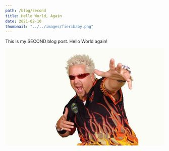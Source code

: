 ```yaml
---
path: /blog/second
title: Hello World, Again
date: 2021-02-10
thumbnail: "../../images/fieribaby.png"
---
```


This is my SECOND blog post. Hello World again!

![fieri](../../images/fierifire.jpg)